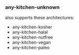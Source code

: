 ### any-kitchen-unknown

also supports these architectures:

- any-kitchen-kosher
- any-kitchen-halal
- any-kitchen-nutfree
- any-kitchen-vegan
- any-kitchen-paleo
